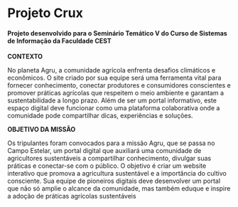 # Projeto Crux
 #### Projeto desenvolvido para o Seminário Temático V do Curso de Sistemas de Informação da Faculdade CEST
**CONTEXTO**

No planeta Agru, a comunidade agrícola enfrenta desafios climáticos e econômicos. O site criado por sua equipe será uma ferramenta vital para fornecer conhecimento, conectar produtores e consumidores conscientes e promover práticas agrícolas que respeitem o meio ambiente e garantam a sustentabilidade a longo prazo. Além de ser um portal informativo, este espaço digital deve funcionar como uma plataforma colaborativa onde a comunidade pode compartilhar dicas, experiências e soluções.

**OBJETIVO DA MISSÃO**

Os tripulantes foram convocados para a missão Agru, que se passa no Campo Estelar, um portal digital que auxiliará uma comunidade de agricultores sustentáveis a compartilhar conhecimento, divulgar suas práticas e conectar-se com o público. O objetivo é criar um website interativo que promova a agricultura sustentável e a importância do cultivo consciente. Sua equipe de pioneiros digitais deve desenvolver um portal que não só amplie o alcance da comunidade, mas também eduque e inspire a adoção de práticas agrícolas sustentáveis
